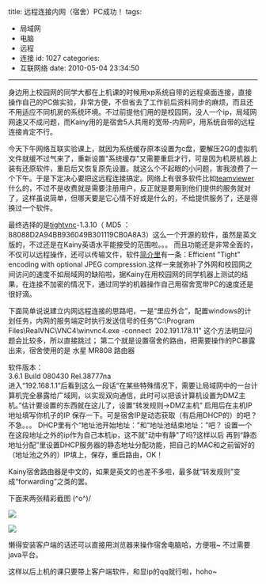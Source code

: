 title: 远程连接内网（宿舍）PC成功！
tags:
  - 局域网
  - 电脑
  - 远程
  - 连接
id: 1027
categories:
  - 互联网络
date: 2010-05-04 23:34:50
---

身边用上校园网的同学大都在上机课的时候用xp系统自带的远程桌面连接，直接操作自己的PC做实验，非常方便，不但省去了工作前后资料同步的麻烦，而且还不用适应不同机房的系统环境。不过前提他们用的是校园网，没人一个ip，局域网网速又不成问题，而Kainy用的是宿舍5人共用的宽带-内网IP，用系统自带的远程连接肯定不行。

今天下午网络互联实验课上，就因为系统缓存原本设置为c盘，要解压2G的虚拟机文件就缓不过气来了，重新设置"系统缓存"又需要重启才行，可是因为机房机器上装有还原软件，重启后又恢复原先设置。就这么个不起眼的小问题，害我浪费了一个下午。于是下定决心要把这远程连接搞定。网络上有很多软件比如[teamviewer](http://www.teamviewer.com/)什么的，不过不是收费就是需要注册用户，反正就是要用到他们提供的服务就对了，这样虽说简单，但哪天要是它心情不好或是什么的，不给提供服务了，还是得换过一个软件。

最终选择的是[tightvnc](http://www.tightvnc.com/)-1.3.10（ MD5 ：88088D2A94BB936049B301119CB0A8A3）这么一个开源的软件，虽然是英文版的，不过还是在Kainy英语水平能接受的范围啦。。。 而且功能还是非常全面的，不仅可以远程操作，还可以传输文件，软件[简介里](http://www.tightvnc.com/intro.php)有一条：Efficient "Tight" encoding with optional JPEG compression.这样一来就弥补了外网和校园网之间访问的速度不如局域网的缺陷啦，据Kainy在用校园网的同学机器上测试的结果，在连接不加密的情况下，通过同学的机器操作自己用宿舍宽带PC的速度还是很好滴。<!--more-->

下面简单说说建立内网远程连接的思路吧，一是“里应外合”，配置windows的计划任务，内网的服务端定时执行发送信号的任务"C:\Program Files\RealVNC\VNC4\winvnc4.exe -connect  202.191.178.11" 这个方法明显问题会比较多，所以直接跳过； 第二个就是设置宿舍的路由，把需要操作的PC暴露出来，宿舍使用的是 水星 MR808 路由器
<div id="_mcePaste">软件版本：</div>
<div id="_mcePaste">3.6.1 Build 080430 Rel.38777na</div>
进入“192.168.1.1”后看到这么一段话“在某些特殊情况下，需要让局域网中的一台计算机完全暴露给广域网，以实现双向通信，此时可以把该计算机设置为DMZ主机。”估计要设置的东西就在这儿了，设置“转发规则→DMZ主机” 启用后在主机IP地址填写你机子的IP 保存一下。可是宿舍IP是动态获取（有启用DHCP的）的吧？不急。。。 DHCP里有个“地址池开始地址：”和“地址池结束地址：”吧？ 设置一个在这段地址之外的ip作为自己本机ip，这不就"动中有静"了吗?这样以后 再到“静态地址分配”里设置DHCP服务器的静态地址分配功能，把自己的MAC和之前留好的（地址池之外的）IP填上，保存，重启路由，OK！

Kainy宿舍路由器是中文的，如果是英文的也差不多啦，最多就“转发规则”变成“forwarding”之类的罢。

下面来两张精彩截图 \(^o^)/

[![](http://a.kainy.cn/201005/%E8%BF%9C%E7%A8%8B%E6%A1%8C%E9%9D%A2%E8%BF%9E%E6%8E%A5%E5%86%85%E7%BD%91%E4%B8%BB%E6%9C%BA1.jpg)](http://a.kainy.cn/201005/%E8%BF%9C%E7%A8%8B%E6%A1%8C%E9%9D%A2%E8%BF%9E%E6%8E%A5%E5%86%85%E7%BD%91%E4%B8%BB%E6%9C%BA1.jpg)

[![](http://a.kainy.cn/201005/%E8%BF%9C%E7%A8%8B%E6%A1%8C%E9%9D%A2%E8%BF%9E%E6%8E%A5%E5%86%85%E7%BD%91%E4%B8%BB%E6%9C%BA2.jpg)](http://a.kainy.cn/201005/%E8%BF%9C%E7%A8%8B%E6%A1%8C%E9%9D%A2%E8%BF%9E%E6%8E%A5%E5%86%85%E7%BD%91%E4%B8%BB%E6%9C%BA2.jpg)

懒得安装客户端的话还可以直接用浏览器来操作宿舍电脑哈，方便哦~ 不过需要java平台。

这样以后上机的课只要带上客户端软件，和显ip的qq就行啦，hoho~